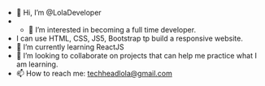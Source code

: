 - 👋 Hi, I’m @LolaDeveloper
- - 👀 I’m interested in becoming a full time developer.
- I can use HTML, CSS, JS5, Bootstrap tp build a responsive website.
- 🌱 I’m currently learning ReactJS
- 💞️ I’m looking to collaborate on projects that can help me practice what I am learning.
- 📫 How to reach me: techheadlola@gmail.com

<!---
LolaDeveloper/LolaDeveloper is a ✨ special ✨ repository because its `README.md` (this file) appears on your GitHub profile.
You can click the Preview link to take a look at your changes.
--->
